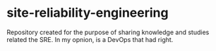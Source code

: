# site-reliability-engineering
Repository created for the purpose of sharing knowledge and studies related the SRE. In my opnion, is a DevOps that had right.
